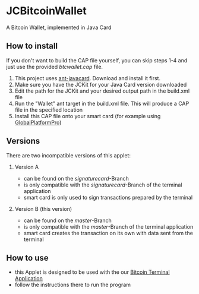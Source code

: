 # JCBitcoinWallet
A Bitcoin Wallet, implemented in Java Card

## How to install
If you don't want to build the CAP file yourself, you can skip steps 1-4 and just use the provided *btcwallet.cap* file.
1. This project uses [ant-javacard](https://github.com/martinpaljak/ant-javacard). Download and install it first.
1. Make sure you have the JCKit for your Java Card version downloaded
1. Edit the path for the JCKit and your desired output path in the build.xml file
1. Run the "Wallet" ant target in the build.xml file. This will produce a CAP file in the specified location
1. Install this CAP file onto your smart card (for example using [GlobalPlatformPro](https://github.com/martinpaljak/GlobalPlatformPro))

## Versions
There are two incompatible versions of this applet:
1. Version A
    * can be found on the *signaturecard*-Branch 
    * is only compatible with the *signaturecard*-Branch of the terminal application
    * smart card is only used to sign transactions prepared by the terminal
    
2. Version B (this version)
    * can be found on the *master*-Branch
    * is only compatible with the *master*-Branch of the terminal application
    * smart card creates the transaction on its own with data sent from the terminal

## How to use
* this Applet is designed to be used with the our [Bitcoin Terminal Application](https://github.com/johannzapf/bitcointerminal)
* follow the instructions there to run the program